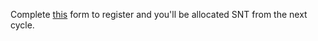 Complete [this](https://docs.google.com/forms/d/e/1FAIpQLSdTJuM-3H2LZBM6rCJIkRYQUAH3YJxEMs8X3GooSKjDCI5hng/viewform?usp=sf_link) form to register and you'll be allocated SNT from the next cycle.
